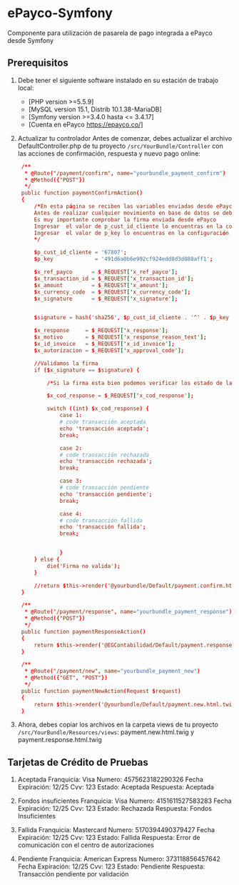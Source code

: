 # ePayco-Symfony
Componente para utilización de pasarela de pago integrada a ePayco desde Symfony


## Prerequisitos

1. Debe tener el siguiente software instalado en su estación de trabajo local:
   -  [PHP version >=5.5.9]
   -  [MySQL version 15.1, Distrib 10.1.38-MariaDB]
   -  [Symfony version >=3.4.0 hasta <= 3.4.17]
   -  [Cuenta en ePayco https://epayco.co/]
   
1. Actualizar tu controlador
   Antes de comenzar, debes actualizar el archivo DefaultController.php de tu proyecto `/src/YourBundle/Controller` con las acciones de confirmación, respuesta y nuevo pago online:

   ```conf
    /**
     * @Route("/payment/confirm", name="yourbundle_payment_confirm")
     * @Method({"POST"})
     */
    public function paymentConfirmAction()
    {
        /*En esta página se reciben las variables enviadas desde ePayco hacia el servidor.
        Antes de realizar cualquier movimiento en base de datos se deben comprobar algunos valores
        Es muy importante comprobar la firma enviada desde ePayco
        Ingresar  el valor de p_cust_id_cliente lo encuentras en la configuración de tu cuenta ePayco
        Ingresar  el valor de p_key lo encuentras en la configuración de tu cuenta ePayco
        */

        $p_cust_id_cliente = '67807';
        $p_key             = '491d6a0b6e992cf924edd8d3d088aff1';

        $x_ref_payco      = $_REQUEST['x_ref_payco'];
        $x_transaction_id = $_REQUEST['x_transaction_id'];
        $x_amount         = $_REQUEST['x_amount'];
        $x_currency_code  = $_REQUEST['x_currency_code'];
        $x_signature      = $_REQUEST['x_signature'];


        $signature = hash('sha256', $p_cust_id_cliente . '^' . $p_key . '^' . $x_ref_payco . '^' . $x_transaction_id . '^' . $x_amount . '^' . $x_currency_code);

        $x_response     = $_REQUEST['x_response'];
        $x_motivo       = $_REQUEST['x_response_reason_text'];
        $x_id_invoice   = $_REQUEST['x_id_invoice'];
        $x_autorizacion = $_REQUEST['x_approval_code'];

        //Validamos la firma
        if ($x_signature == $signature) {

            /*Si la firma esta bien podemos verificar los estado de la transacción*/

            $x_cod_response = $_REQUEST['x_cod_response'];

            switch ((int) $x_cod_response) {
                case 1:
                # code transacción aceptada
                echo 'transacción aceptada';
                break;

                case 2:
                # code transacción rechazada
                echo 'transacción rechazada';
                break;

                case 3:
                # code transacción pendiente
                echo 'transacción pendiente';
                break;

                case 4:
                # code transacción fallida
                echo 'transacción fallida';
                break;


                }
        } else {
            die('Firma no valida');
        }

        //return $this->render('@yourbundle/Default/payment.confirm.html.twig');
    }

    /**
     * @Route("/payment/response", name="yourbundle_payment_response")
     * @Method({"POST"})
     */
    public function paymentResponseAction()
    {
        return $this->render('@EGContabilidad/Default/payment.response.html.twig');
    }

    /**
     * @Route("/payment/new", name="yourbundle_payment_new")
     * @Method({"GET", "POST"})
     */
    public function paymentNewAction(Request $request)
    {
        return $this->render('@yourbundle/Default/payment.new.html.twig');
    }
   ```

1. Ahora, debes copiar los archivos en la carpeta views de tu proyecto `/src/YourBundle/Resources/views`: payment.new.html.twig y payment.response.html.twig

## Tarjetas de Crédito de Pruebas

1.	Aceptada
Franquicia: Visa
Numero: 4575623182290326
Fecha Expiración: 12/25
Cvv: 123
Estado: Aceptada
Respuesta: Aceptada

1.	Fondos insuficientes
Franquicia: Visa
Numero: 4151611527583283
Fecha Expiración: 12/25
Cvv: 123
Estado: Rechazada
Respuesta: Fondos Insuficientes

1.	Fallida
Franquicia: Mastercard
Numero: 5170394490379427
Fecha Expiración: 12/25
Cvv: 123
Estado: Fallida
Respuesta: Error de comunicación con el centro de autorizaciones

1.	Pendiente
Franquicia: American Express
Numero: 373118856457642
Fecha Expiración: 12/25
Cvv: 123
Estado: Pendiente
Respuesta: Transacción pendiente por validación

